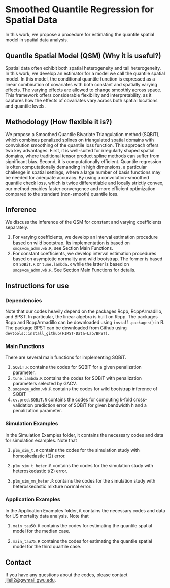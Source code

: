 # Smoothed Quantile Regression for Spatial Data

In this work, we propose a procedure for estimating the quantile spatial model in spatial data analysis. 

## Quantile Spatial Model (QSM) (Why it is useful?)
Spatial data often exhibit both spatial heterogeneity and tail heterogeneity. In this work, we develop an estimator for a model we call the quantile spatial model. In this model, the conditional quantile function is expressed as a linear combination of covariates with both constant and spatially varying effects. The varying effects are allowed to change smoothly across space. This framework offers considerable flexibility and interpretability, as it captures how the effects of covariates vary across both spatial locations and quantile levels.

## Methodology (How flexible it is?)
We propose a Smoothed Quantile Bivariate Triangulation method (SQBiT), which combines penalized splines on triangulated spatial domains with convolution smoothing of the quantile loss function. This approach offers two key advantages. First, it is well-suited for irregularly shaped spatial domains, where traditional tensor product spline methods can suffer from significant bias. Second, it is computationally efficient. Quantile regression is often computationally demanding in high dimensions, a particular challenge in spatial settings, where a large number of basis functions may be needed for adequate accuracy. By using a convolution-smoothed quantile check loss, which is twice differentiable and locally strictly convex, our method enables faster convergence and more efficient optimization compared to the standard (non-smooth) quantile loss.

## Inference

We discuss the inference of the QSM for constant and varying coefficients separately. 

1. For varying coefficients, we develop an interval estimation procedure based on wild bootstrap. Its implementation is based on `smqsvcm_admm.wb.R`, see Section Main Functions.
2. For constant coefficients, we develop interval estimation procedures based on asymptotic normality and wild bootstrap. The former is based on `SQBiT.R` or `tune.lambda.R` while the latter is based on `smqsvcm_admm.wb.R`. See Section Main Functions for details.

## Instructions for use

### Dependencies

Note that our codes heavily depend on the packages Rcpp, RcppArmadillo, and BPST. In particular, the linear algebra is built on Rcpp. The packages Rcpp and RcppArmadillo can be downloaded using `install.packages()` in R. The package BPST can be downloaded from Github using `devtools::install_github(FIRST-Data-Lab/BPST)`.

### Main Functions

There are several main functions for implementing SQBiT. 

1. `SQBiT.R` contains the codes for SQBiT for a given penalization parameter.
2. `tune.lambda.R` contains the codes for SQBiT with penalization parameters selected by GACV.
3. `smqsvcm_admm.wb.R` contains the codes for wild bootstrap inference of SQBiT
4. `cv.pred.SQBiT.R` contains the codes for computing k-fold cross-validation prediction error of SQBiT for given bandwidth h and a penalization parameter.

### Simulation Examples

In the Simulation Examples folder, it contains the necessary codes and data for simulation examples. Note that

1. `plm_sim_t.R` contains the codes for the simulation study with homoskedastic t(2) error.

2. `plm_sim_t_heter.R` contains the codes for the simulation study with heteroskedastic t(2) error.

3. `plm_sim_mn_heter.R` contains the codes for the simulation study with heteroskedastic mixture normal error.


### Application Examples

In the Application Examples folder, it contains the necessary codes and data for US mortality data analysis. Note that

1. `main_tau50.R` contains the codes for estimating the quantile spatial model for the median case.

2. `main_tau75.R` contains the codes for estimating the quantile spatial model for the third quartile case.

## Contact
If you have any questions about the codes, please contact jileil2@gwmail.gwu.edu.